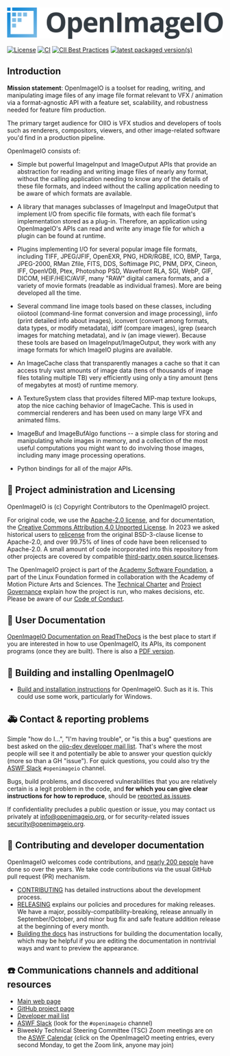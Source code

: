 <!-- SPDX-License-Identifier: CC-BY-4.0 -->
<!-- Copyright Contributors to the OpenImageIO Project. -->
<p align="center">
  <img src="ASWF/logos/openimageio-horizontal-gradient.png">
</p>

[![License](https://img.shields.io/badge/license-Apache2.0-blue.svg?style=flat-square)](https://github.com/AcademySoftwareFoundation/OpenImageIO/blob/master/LICENSE.md)
[![CI](https://github.com/AcademySoftwareFoundation/OpenImageIO/actions/workflows/ci.yml/badge.svg)](https://github.com/AcademySoftwareFoundation/OpenImageIO/actions/workflows/ci.yml)
[![CII Best Practices](https://bestpractices.coreinfrastructure.org/projects/2694/badge)](https://bestpractices.coreinfrastructure.org/projects/2694)
[![latest packaged version(s)](https://repology.org/badge/latest-versions/openimageio.svg)](https://repology.org/project/openimageio/versions)


Introduction
------------

**Mission statement**: OpenImageIO is a toolset for reading, writing, and
manipulating image files of any image file format relevant to VFX / animation
via a format-agnostic API with a feature set, scalability, and robustness
needed for feature film production.

The primary target audience for OIIO is VFX studios and developers of
tools such as renderers, compositors, viewers, and other image-related
software you'd find in a production pipeline.

OpenImageIO consists of:

* Simple but powerful ImageInput and ImageOutput APIs that provide
  an abstraction for reading and writing image files of nearly any
  format, without the calling application needing to know any of the
  details of these file formats, and indeed without the calling
  application needing to be aware of which formats are available.

* A library that manages subclasses of ImageInput and ImageOutput that
  implement I/O from specific file formats, with each file format's
  implementation stored as a plug-in.  Therefore, an application using
  OpenImageIO's APIs can read and write any image file for which a
  plugin can be found at runtime.

* Plugins implementing I/O for several popular image file formats,
  including TIFF, JPEG/JFIF, OpenEXR, PNG, HDR/RGBE, ICO, BMP, Targa,
  JPEG-2000, RMan Zfile, FITS, DDS, Softimage PIC, PNM, DPX, Cineon,
  IFF, OpenVDB, Ptex, Photoshop PSD, Wavefront RLA, SGI, WebP,
  GIF, DICOM, HEIF/HEIC/AVIF, many "RAW" digital camera formats, and a variety
  of movie formats (readable as individual frames).  More are being developed
  all the time.

* Several command line image tools based on these classes, including
  oiiotool (command-line format conversion and image processing), iinfo
  (print detailed info about images), iconvert (convert among formats,
  data types, or modify metadata), idiff (compare images), igrep (search
  images for matching metadata), and iv (an image viewer). Because these
  tools are based on ImageInput/ImageOutput, they work with any image
  formats for which ImageIO plugins are available.

* An ImageCache class that transparently manages a cache so that it
  can access truly vast amounts of image data (tens of thousands of
  image files totaling multiple TB) very efficiently using only a tiny
  amount (tens of megabytes at most) of runtime memory.

* A TextureSystem class that provides filtered MIP-map texture
  lookups, atop the nice caching behavior of ImageCache.  This is used
  in commercial renderers and has been used on many large VFX and
  animated films.

* ImageBuf and ImageBufAlgo functions -- a simple class for storing
  and manipulating whole images in memory, and a collection of the
  most useful computations you might want to do involving those images,
  including many image processing operations.

* Python bindings for all of the major APIs.



🏢 Project administration and Licensing
---------------------------------------

OpenImageIO is (c) Copyright Contributors to the OpenImageIO project.

For original code, we use the [Apache-2.0 license](LICENSE.md), and for
documentation, the [Creative Commons Attribution 4.0 Unported
License](http://creativecommons.org/licenses/by/4.0/). In 2023 we asked
historical users to [relicense](RELICENSING.md) from the original BSD-3-clause
license to Apache-2.0, and over 99.75% of lines of code have been relicensed
to Apache-2.0. A small amount of code incorporated into this repository from
other projects are covered by compatible [third-party open source
licenses](THIRD-PARTY.md).

The OpenImageIO project is part of the [Academy Software
Foundation](https://www.aswf.io/), a part of the Linux Foundation formed in
collaboration with the Academy of Motion Picture Arts and Sciences. The
[Technical Charter](aswf/Technical-Charter.md) and [Project
Governance](GOVERNANCE.md) explain how the project is run, who makes
decisions, etc. Please be aware of our [Code of Conduct](CODE_OF_CONDUCT.md).


💁 User Documentation
---------------------

[OpenImageIO Documentation on ReadTheDocs](https://openimageio.readthedocs.io/)
is the best place to start if you are interested in how to use OpenImageIO,
its APIs, its component programs (once they are built). There is also a [PDF
version](https://readthedocs.org/projects/openimageio/downloads/pdf/latest/).


👷 Building and installing OpenImageIO
--------------------------------------
- [Build and installation instructions](/INSTALL.md) for OpenImageIO. Such
  as it is. This could use some work, particularly for Windows.


🚑 Contact & reporting problems
-------------------------------

Simple "how do I...", "I'm having trouble", or "is this a bug" questions are
best asked on the [oiio-dev developer mail
list](https://lists.aswf.io/g/oiio-dev). That's where the most people will see
it and potentially be able to answer your question quickly (more so than a GH
"issue"). For quick questions, you could also try the [ASWF
Slack](https://slack.aswf.io) `#openimageio` channel.

Bugs, build problems, and discovered vulnerabilities that you are relatively
certain is a legit problem in the code, and **for which you can give clear
instructions for how to reproduce**, should be [reported as
issues](https://github.com/AcademySoftwareFoundation/OpenImageIO/issues).

If confidentiality precludes a public question or issue, you may contact us
privately at [info@openimageio.org](info@openimageio.org), or for
security-related issues [security@openimageio.org](security@openimageio.org).


🔧 Contributing and developer documentation
-------------------------------------------

OpenImageIO welcomes code contributions, and [nearly 200 people](CREDITS.md)
have done so over the years. We take code contributions via the usual GitHub
pull request (PR) mechanism.

* [CONTRIBUTING](CONTRIBUTING.md) has detailed instructions about the
  development process.
* [RELEASING](RELEASING.md) explains our policies and procedures for making
  releases. We have a major, possibly-compatibility-breaking, release annually
  in September/October, and minor bug fix and safe feature addition release at
  the beginning of every month.
* [Building the docs](src/doc/Building_the_docs.md) has instructions for
  building the documentation locally, which may be helpful if you are editing
  the documentation in nontrivial ways and want to preview the appearance.


☎️ Communications channels and additional resources
--------------------------------------------------

* [Main web page](http://www.openimageio.org)
* [GitHub project page](http://github.com/AcademySoftwareFoundation/OpenImageIO)
* [Developer mail list](https://lists.aswf.io/g/oiio-dev)
* [ASWF Slack](https://slack.aswf.io) (look for the `#openimageio` channel)
* Biweekly Technical Steering Committee (TSC) Zoom meetings are on the [ASWF
  Calendar](https://www.aswf.io/meeting-calendar/) (click on the OpenImageIO
  meeting entries, every second Monday, to get the Zoom link, anyone may join)

